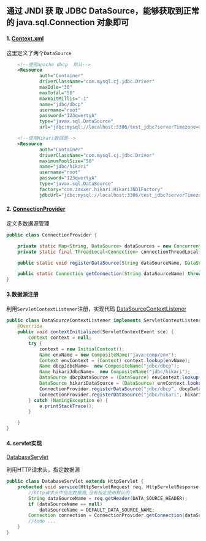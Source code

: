 ## 通过 JNDI 获 取 JDBC DataSource，能够获取到正常的 java.sql.Connection 对象即可

#### 1. [Context.xml](./src/main/webapp/META-INF/context.xml)
这里定义了两个`DataSource`
```xml
    <!--使用apache dbcp  默认-->
    <Resource
            auth="Container"
            driverClassName="com.mysql.cj.jdbc.Driver"
            maxIdle="30"
            maxTotal="50"
            maxWaitMillis="-1"
            name="jdbc/dbcp"
            username="root"
            password="123qwertyA"
            type="javax.sql.DataSource"
            url="jdbc:mysql://localhost:3306/test_jdbc?serverTimezone=GMT%2B8"/>

    <!--使用Hikari数据源-->
    <Resource
            auth="Container"
            driverClassName="com.mysql.cj.jdbc.Driver"
            maximumPoolSize="50"
            name="jdbc/hikari"
            username="root"
            password="123qwertyA"
            type="javax.sql.DataSource"
            factory="com.zaxxer.hikari.HikariJNDIFactory"
            jdbcUrl="jdbc:mysql://localhost:3306/test_jdbc?serverTimezone=GMT%2B8"/>
```



#### 2. [ConnectionProvider](./src/main/java/indi/kurok1/ioc/ConnectionProvider.java)

定义多数据源管理
```java
public class ConnectionProvider {

    private static Map<String, DataSource> dataSources = new ConcurrentHashMap<>();
    private static final ThreadLocal<Connection> connectionThreadLocal = new ThreadLocal<>();

    public static void registerDataSource(String dataSourceName, DataSource dataSource);

    public static Connection getConnection(String dataSourceName) throws SQLException;
}    
```

#### 3.数据源注册
利用`ServletContextListener`注册，实现代码 [DataSourceContextListener](./src/main/java/indi/kurok1/ioc/DataSourceContextListener.java)
```java
public class DataSourceContextListener implements ServletContextListener {
    @Override
    public void contextInitialized(ServletContextEvent sce) {
        Context context = null;
        try {
            context = new InitialContext();
            Name envName = new CompositeName("java:comp/env");
            Context envContext = (Context) context.lookup(envName);
            Name dbcpJdbcName=  new CompositeName("jdbc/dbcp");
            Name hikariJdbcName=  new CompositeName("jdbc/hikari");
            DataSource dbcpDataSource = (DataSource) envContext.lookup(dbcpJdbcName);
            DataSource hikariDataSource = (DataSource) envContext.lookup(hikariJdbcName);
            ConnectionProvider.registerDataSource("jdbc/dbcp", dbcpDataSource);
            ConnectionProvider.registerDataSource("jdbc/hikari", hikariDataSource);
        } catch (NamingException e) {
            e.printStackTrace();
        }

    }
}
```

#### 4. servlet实现
[DatabaseServlet](./src/main/java/indi/kurok1/ioc/DatabaseServlet.java)

利用HTTP请求头，指定数据源
```java
public class DatabaseServlet extends HttpServlet {
    protected void service(HttpServletRequest req, HttpServletResponse resp) throws ServletException, IOException {
        //http请求头中指定数据源,没有指定使用默认的
        String dataSourceName = req.getHeader(DATA_SOURCE_HEADER);
        if (dataSourceName == null)
            dataSourceName = DEFAULT_DATA_SOURCE_NAME;
        Connection connection = ConnectionProvider.getConnection(dataSourceName);
        //todo ...
    }
}
```
